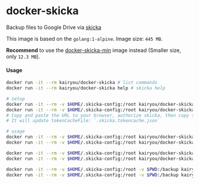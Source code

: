 # docker-skicka

Backup files to Google Drive via [skicka](https://github.com/google/skicka)

This image is based on the `golang:1-alpine`.
Image size: `445 MB`.

**Recommend** to use the [docker-skicka-min](../docker-skicka-min) image instead (Smaller size, only `12.3 MB`).


#### Usage
```sh
docker run -it --rm kairyou/docker-skicka # list commands
docker run -it --rm kairyou/docker-skicka help # skicka help

# setup
docker run -it --rm -v $HOME/.skicka-config:/root kairyou/docker-skicka init # Initialize the configuration
docker run -it --rm -v $HOME/.skicka-config:/root kairyou/docker-skicka -no-browser-auth ls # Google Authentication
# Copy and paste the URL to your browser, authorize skicka, then copy the `verification code` from your browser to the terminal.
# It will update tokenCacheFile: `.skicka.tokencache.json`

# usage
docker run -it --rm -v $HOME/.skicka-config:/root kairyou/docker-skicka ls / # list files
docker run -it --rm -v $HOME/.skicka-config:/root kairyou/docker-skicka mkdir /tmp # create folder

docker run -it --rm -v $HOME/.skicka-config:/root kairyou/docker-skicka cat /tmp/t.txt # get file contents
docker run -it --rm -v $HOME/.skicka-config:/root kairyou/docker-skicka rm -r /tmp # remove file or folder

docker run -it --rm -v $HOME/.skicka-config:/root -v $PWD:/backup kairyou/docker-skicka upload ./test.txt /tmp/t.txt # upload file
docker run -it --rm -v $HOME/.skicka-config:/root -v $PWD:/backup kairyou/docker-skicka download /tmp/t.txt tmp.txt # download file to current(PWD) dir

```

<!-- ##### Development -->
<!-- docker build --tag kairyou/docker-skicka . -->
